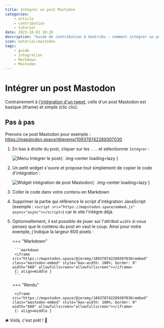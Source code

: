 ```yaml
---
title: Intégrer un post Mastodon
categories:
    - article
    - contribution
    - tutoriel
date: 2023-10-03 10:20
description: "Guide de contribution à Geotribu : comment intégrer un post Mastodon dans un contenu en Markdown."
icon: material/mastodon
tags:
    - guide
    - intégration
    - Markdown
    - Mastodon
---
```


# Intégrer un post Mastodon

Contrairement à [l'intégration d'un tweet](./twitter.md), celle d'un post Mastodon est basique (iframe) et simple (clic clic).

## Pas à pas

Prenons ce post Mastodon pour exemple : <https://mapstodon.space/@jeremy/109378742289307030>

1. En bas à droite du post, cliquer sur les `...` et sélectionner `Intégrer` :

    ![Menu Intégrer le post](https://cdn.geotribu.fr/img/internal/contribution/mastodon/mastodon_embed_post_menu.webp){: .img-center loading=lazy }

1. Un petit widget s'ouvre et propose tout simplement de copier le code d'intégration :

    ![Widget intégration de post Mastodon](https://cdn.geotribu.fr/img/internal/contribution/mastodon/mastodon_embed_post_widget.webp){: .img-center loading=lazy }

1. Coller le code dans votre contenu en Markdown
1. Supprimer la partie qui référence le script d'intégration JavaScript (exemple : `<script src="https://mapstodon.space/embed.js" async="async"></script>`) car le site l'intègre déjà.
1. Optionnellement, il est possible de jouer sur l'attribut `width` si vous pensez que le contenu du post en vaut le coup. Ainsi pour notre exemple, j'indique la largeur 600 pixels :

    <!-- markdownlint-disable MD046 -->
    === "Markdown"

        ```markdown
        <iframe src="https://mapstodon.space/@jeremy/109378742289307030/embed" class="mastodon-embed" style="max-width: 100%; border: 0" width="600" allowfullscreen="allowfullscreen"></iframe>
        {: align=middle }
        ```

    === "Rendu"

        <iframe src="https://mapstodon.space/@jeremy/109378742289307030/embed" class="mastodon-embed" style="max-width: 100%; border: 0" width="600" allowfullscreen="allowfullscreen"></iframe>
        {: align=middle }
    <!-- markdownlint-enable MD046 -->

:bellhop_bell: Voilà, c'est prêt ! :tada:
